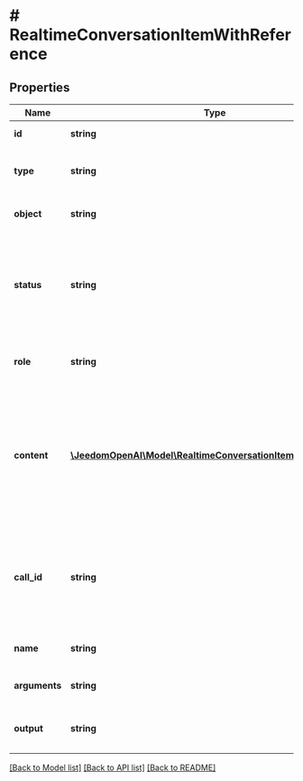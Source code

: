 # # RealtimeConversationItemWithReference

## Properties

Name | Type | Description | Notes
------------ | ------------- | ------------- | -------------
**id** | **string** | For an item of type (&#x60;message&#x60; | &#x60;function_call&#x60; | &#x60;function_call_output&#x60;) this field allows the client to assign the unique ID of the item. It is not required because the server will generate one if not provided.  For an item of type &#x60;item_reference&#x60;, this field is required and is a reference to any item that has previously existed in the conversation. | [optional]
**type** | **string** | The type of the item (&#x60;message&#x60;, &#x60;function_call&#x60;, &#x60;function_call_output&#x60;, &#x60;item_reference&#x60;). | [optional]
**object** | **string** | Identifier for the API object being returned - always &#x60;realtime.item&#x60;. | [optional]
**status** | **string** | The status of the item (&#x60;completed&#x60;, &#x60;incomplete&#x60;). These have no effect  on the conversation, but are accepted for consistency with the  &#x60;conversation.item.created&#x60; event. | [optional]
**role** | **string** | The role of the message sender (&#x60;user&#x60;, &#x60;assistant&#x60;, &#x60;system&#x60;), only  applicable for &#x60;message&#x60; items. | [optional]
**content** | [**\JeedomOpenAI\Model\RealtimeConversationItemContentInner[]**](RealtimeConversationItemContentInner.md) | The content of the message, applicable for &#x60;message&#x60; items.  - Message items of role &#x60;system&#x60; support only &#x60;input_text&#x60; content - Message items of role &#x60;user&#x60; support &#x60;input_text&#x60; and &#x60;input_audio&#x60;    content - Message items of role &#x60;assistant&#x60; support &#x60;text&#x60; content. | [optional]
**call_id** | **string** | The ID of the function call (for &#x60;function_call&#x60; and  &#x60;function_call_output&#x60; items). If passed on a &#x60;function_call_output&#x60;  item, the server will check that a &#x60;function_call&#x60; item with the same  ID exists in the conversation history. | [optional]
**name** | **string** | The name of the function being called (for &#x60;function_call&#x60; items). | [optional]
**arguments** | **string** | The arguments of the function call (for &#x60;function_call&#x60; items). | [optional]
**output** | **string** | The output of the function call (for &#x60;function_call_output&#x60; items). | [optional]

[[Back to Model list]](../../README.md#models) [[Back to API list]](../../README.md#endpoints) [[Back to README]](../../README.md)
